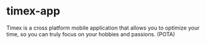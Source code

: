 # timex-app
Timex is a cross platform mobile application that allows you to optimize your time, so you can truly focus on your hobbies and passions. (POTA)
